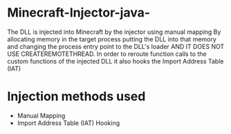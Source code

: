 # Minecraft-Injector-java-
The DLL is injected into Minecraft by the injector using manual mapping By allocating memory in the target process putting the DLL into that memory and changing the process entry point to the DLL's loader AND IT DOES NOT USE CREATEREMOTETHREAD. In order to reroute function calls to the custom functions of the injected DLL it also hooks the Import Address Table (IAT)

# Injection methods used
- Manual Mapping
- Import Address Table (IAT) Hooking
